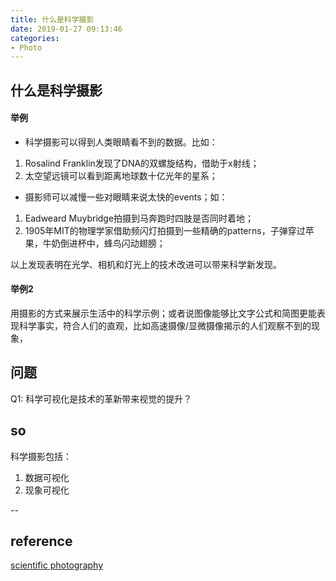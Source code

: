 ```yaml
---
title: 什么是科学摄影
date: 2019-01-27 09:13:46
categories:
- Photo
---
```

## 什么是科学摄影
#### 举例
- 科学摄影可以得到人类眼睛看不到的数据。比如：  
1. Rosalind Franklin发现了DNA的双螺旋结构，借助于x射线；
2. 太空望远镜可以看到距离地球数十亿光年的星系；
- 摄影师可以减慢一些对眼睛来说太快的events；如：
1. Eadweard Muybridge拍摄到马奔跑时四肢是否同时着地；
2. 1905年MIT的物理学家借助频闪灯拍摄到一些精确的patterns，子弹穿过苹果，牛奶倒进杯中，蜂鸟闪动翅膀；


以上发现表明在光学、相机和灯光上的技术改进可以带来科学新发现。

#### 举例2
用摄影的方式来展示生活中的科学示例；或者说图像能够比文字公式和简图更能表现科学事实，符合人们的直观，比如高速摄像/显微摄像揭示的人们观察不到的现象，

## 问题
Q1: 科学可视化是技术的革新带来视觉的提升？

## so
科学摄影包括：  
1. 数据可视化
2. 现象可视化

--
## reference  
[scientific photography](https://www.nature.com/scitable/spotlight/science-photography-10285104)
